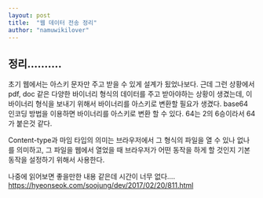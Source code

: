 ```yaml
---
layout: post
title:  "웹 데이터 전송 정리"
author: "namuwikilover"
---
```

 
## 정리..........
초기 웹에서는 아스키 문자만 주고 받을 수 있게 설계가 됬었나보다.
근데 그런 상황에서 pdf, doc 같은 다양한 바이너리 형식의 데이터를 주고 받아야하는 상황이 생겼는데, 이 바이너리 형식을 보내기 위해서
바이너리를 아스키로 변환할 필요가 생겼다.
base64 인코딩 방법을 이용하면 바이너리를 아스키로 변환 할 수 있다. 64는 2의 6승이라서 64가 붙은것 같다.

Content-type과 마임 타입의 의미는 브라우저에서 그 형식의 파일을 열 수 있나 없나를 의미하고, 그 파일을 웹에서 열었을 때 브라우저가 어떤 동작을 하게 할 것인지 기본 동작을 설정하기 위해서 사용한다.

나중에 읽어보면 좋을만한 내용 같은데 시간이 너무 없다....
https://hyeonseok.com/soojung/dev/2017/02/20/811.html